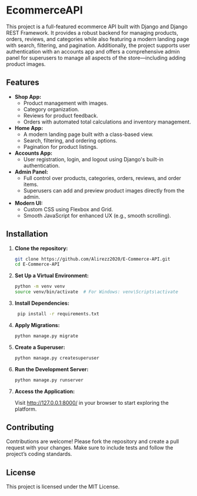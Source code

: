 # EcommerceAPI

This project is a full-featured ecommerce API built with Django and Django REST Framework. It provides a robust backend for managing products, orders, reviews, and categories while also featuring a modern landing page with search, filtering, and pagination. Additionally, the project supports user authentication with an accounts app and offers a comprehensive admin panel for superusers to manage all aspects of the store—including adding product images.

## Features

- **Shop App:**
  - Product management with images.
  - Category organization.
  - Reviews for product feedback.
  - Orders with automated total calculations and inventory management.
- **Home App:**
  - A modern landing page built with a class-based view.
  - Search, filtering, and ordering options.
  - Pagination for product listings.
- **Accounts App:**
  - User registration, login, and logout using Django's built-in authentication.
- **Admin Panel:**
  - Full control over products, categories, orders, reviews, and order items.
  - Superusers can add and preview product images directly from the admin.
- **Modern UI:**
  - Custom CSS using Flexbox and Grid.
  - Smooth JavaScript for enhanced UX (e.g., smooth scrolling).

## Installation

1. **Clone the repository:**

   ```sh
   git clone https://github.com/Alirezz2020/E-Commerce-API.git
   cd E-Commerce-API
2. **Set Up a Virtual Environment:**
    ```sh
   python -m venv venv
   source venv/bin/activate  # For Windows: venv\Scripts\activate
3. **Install Dependencies:**
   ```sh
    pip install -r requirements.txt

4. **Apply Migrations:**
    ```sh
    python manage.py migrate
5. **Create a Superuser:**
    ```sh
   python manage.py createsuperuser
6. **Run the Development Server:**
    ```sh
   python manage.py runserver
7. **Access the Application:**

    Visit http://127.0.0.1:8000/ in your browser to start exploring the platform.

## Contributing
Contributions are welcome! Please fork the repository and create a pull request with your changes. Make sure to include tests and follow the project’s coding standards.

## License
This project is licensed under the MIT License.

